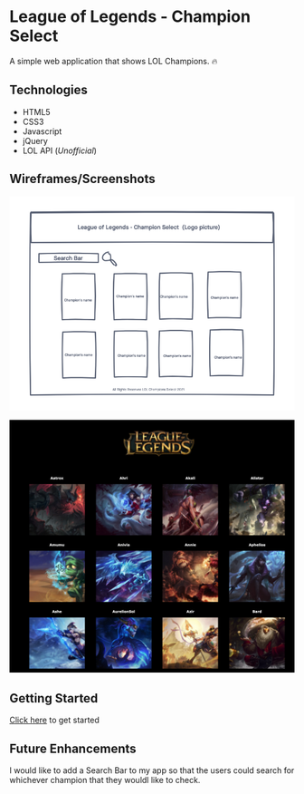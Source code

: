 # League of Legends - Champion Select

A simple web application that shows LOL Champions. 🔥

## Technologies
- HTML5
- CSS3
- Javascript
- jQuery
- LOL API (_Unofficial_)

## Wireframes/Screenshots
![wireframe](./images/wireframe.png)

![final-look](./images/final-look.png)

## Getting Started
[Click here](https://mimi3403.github.io/League-of-Legends/) to get started

## Future Enhancements
I would like to add a Search Bar to my app so that the users could search for whichever champion that they wouldl like to check. 
